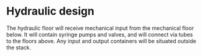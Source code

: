 # Hydraulic design
The hydraulic floor will receive mechanical input from the mechanical floor below.
It will contain syringe pumps and valves, and will connect via tubes to the floors above.
Any input and output containers will be situated outside the stack.
